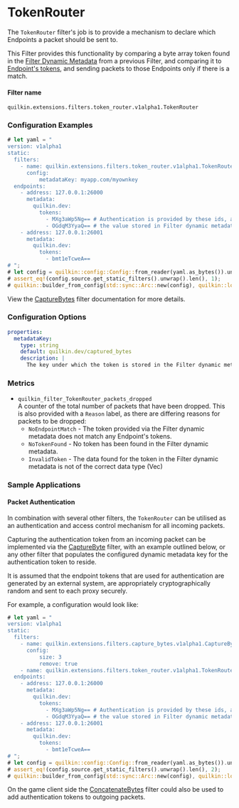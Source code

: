 # TokenRouter

The `TokenRouter` filter's job is to provide a mechanism to declare which Endpoints a packet should be sent to.   

This Filter provides this functionality by comparing a byte array token found in the
[Filter Dynamic Metadata][filter-dynamic-metadata] from a previous Filter, and comparing it to
[Endpoint's tokens][endpoint-tokens], and sending packets to those Endpoints only if there is a match.

#### Filter name
```text
quilkin.extensions.filters.token_router.v1alpha1.TokenRouter
```

### Configuration Examples
```rust
# let yaml = "
version: v1alpha1
static:
  filters:
    - name: quilkin.extensions.filters.token_router.v1alpha1.TokenRouter
      config:
          metadataKey: myapp.com/myownkey
  endpoints: 
    - address: 127.0.0.1:26000
      metadata:
        quilkin.dev:
          tokens:
            - MXg3aWp5Ng== # Authentication is provided by these ids, and matched against 
            - OGdqM3YyaQ== # the value stored in Filter dynamic metadata
    - address: 127.0.0.1:26001
      metadata:
        quilkin.dev:
          tokens:
            - bmt1eTcweA==
# ";
# let config = quilkin::config::Config::from_reader(yaml.as_bytes()).unwrap();
# assert_eq!(config.source.get_static_filters().unwrap().len(), 1);
# quilkin::builder_from_config(std::sync::Arc::new(config), quilkin::log::test_logger()).validate().unwrap();
```

View the [CaptureBytes](./capture_bytes.md) filter documentation for more details.

### Configuration Options

```yaml
properties:
  metadataKey:
    type: string
    default: quilkin.dev/captured_bytes
    description: | 
      The key under which the token is stored in the Filter dynamic metadata.
```

### Metrics

* `quilkin_filter_TokenRouter_packets_dropped`  
  A counter of the total number of packets that have been dropped. This is also provided with a `Reason` label, as there
  are differing reasons for packets to be dropped:
    * `NoEndpointMatch` - The token provided via the Filter dynamic metadata does not match any Endpoint's tokens.
    * `NoTokenFound` - No token has been found in the Filter dynamic metadata.
    * `InvalidToken` - The data found for the token in the Filter dynamic metadata is not of the correct data type
       (Vec<u8>)

### Sample Applications

#### Packet Authentication

In combination with several other filters, the `TokenRouter` can be utilised as an authentication and access control
mechanism for all incoming packets.

Capturing the authentication token from an incoming packet can be implemented via the [CaptureByte](./capture_bytes.md)
filter, with an example outlined below, or any other filter that populates the configured dynamic metadata key for the
authentication token to reside.

It is assumed that the endpoint tokens that are used for authentication are generated by an external system, are 
appropriately cryptographically random and sent to each proxy securely.

For example, a configuration would look like:

```rust
# let yaml = "
version: v1alpha1
static:
  filters:
    - name: quilkin.extensions.filters.capture_bytes.v1alpha1.CaptureBytes # Capture and remove the authentication token
      config:
          size: 3
          remove: true
    - name: quilkin.extensions.filters.token_router.v1alpha1.TokenRouter
  endpoints: 
    - address: 127.0.0.1:26000
      metadata:
        quilkin.dev:
          tokens:
            - MXg3aWp5Ng== # Authentication is provided by these ids, and matched against 
            - OGdqM3YyaQ== # the value stored in Filter dynamic metadata
    - address: 127.0.0.1:26001
      metadata:
        quilkin.dev:
          tokens:
            - bmt1eTcweA==
# ";
# let config = quilkin::config::Config::from_reader(yaml.as_bytes()).unwrap();
# assert_eq!(config.source.get_static_filters().unwrap().len(), 2);
# quilkin::builder_from_config(std::sync::Arc::new(config), quilkin::log::test_logger()).validate().unwrap();
```

On the game client side the [ConcatenateBytes](./concatenate_bytes.md) filter could also be used to add authentication
tokens to outgoing packets.

[filter-dynamic-metadata]: ./filters.md#filter-dynamic-metadata
[endpoint-tokens]: ../../proxy.md#upstream-endpoint
